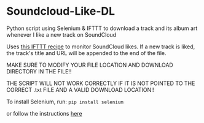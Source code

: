 # Soundcloud-Like-DL
Python script using Selenium &amp; IFTTT to download a track and its album art whenever I like a new track on SoundCloud

Uses [this IFTTT recipe](https://goo.gl/556rKd) to monitor SoundCloud likes. If a new track is liked, the track's title and URL will be appended to the end of the file.

MAKE SURE TO MODIFY YOUR FILE LOCATION AND DOWNLOAD DIRECTORY IN THE FILE!!

THE SCRIPT WILL NOT WORK CORRECTLY IF IT IS NOT POINTED TO THE CORRECT .txt FILE AND A VALID DOWNLOAD LOCATION!!

To install Selenium, run: `pip install selenium`

or follow the instructions [here](http://goo.gl/JmxrPT)
